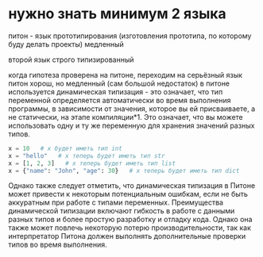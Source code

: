 # нужно знать минимум 2 языка

питон - язык прототипирования (изготовления прототипа, по которому буду делать проекты) медленный

второй язык строго типизированный

когда гипотеза проверена на питоне, переходим на серьёзный язык
питон хорош, но медленный (сам большой недостаток)
в питоне используется динамическая типизация - это означает, что тип переменной определяется автоматически во время выполнения программы, в зависимости от значения, которое вы ей присваиваете, а не статически, на этапе компиляции*1.
Это означает, что вы можете использовать одну и ту же переменную для хранения значений разных типов. 
```python
x = 10   # x будет иметь тип int
x = "hello"   # x теперь будет иметь тип str
x = [1, 2, 3]   # x теперь будет иметь тип list
x = {"name": "John", "age": 30}   # x теперь будет иметь тип dict
```
Однако также следует отметить, что динамическая типизация в Питоне может привести к некоторым потенциальным ошибкам, если не быть аккуратным при работе с типами переменных.
Преимущества динамической типизации включают гибкость в работе с данными разных типов и более простую разработку и отладку кода. Однако она также может повлечь некоторую потерю производительности, так как интерпретатор Питона должен выполнять дополнительные проверки типов во время выполнения.

